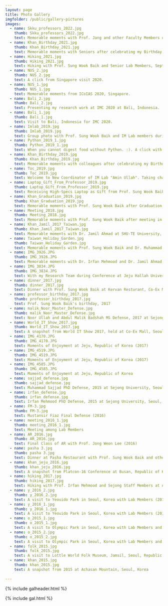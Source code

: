 ```yaml
---
layout: page
title: Photo Gallery
imgfolder: /public/gallery-pictures
images:
  - name: Skku_professors_2022.jpg
    thumb: Skku_professors_2022.jpg
    text: Memorable moments with Prof. Jang and other Faculty Members of School of Convergence, Sungkyunkwan University, Seoul, Korea.
  - name: Khan_Birthday_2021.jpg
    thumb: Khan_Birthday_2021.jpg
    text: Memorable moments with Seniors after celebrating my Birthday on 10 April, 2021 at Happy House, Neung-Dong, Seoul, Korea.
  - name: Hiking_2021.jpg
    thumb: Hiking_2021.jpg
    text: Hiking with Prof. Sung Wook Baik and Senior Lab Members, September, 2021, Seoul, Korea.
  - name: NUS_2.jpg
    thumb: NUS_2.jpg
    text: A click from Singapore visit 2020.
  - name: NUS_1.jpg
    thumb: NUS_1.jpg
    text: Memorable moments from ICoIAS 2020, Singapore.
  - name: Bali_2.jpg
    thumb: Bali_2.jpg
    text: Presenting my research work at IMC 2020 at Bali, Indonesia.
  - name: Bali_1.jpg
    thumb: Bali_1.jpg
    text: Visit to Bali, Indonesia for IMC 2020.
  - name: Imlab_2019.jpg
    thumb: Imlab_2019.jpg
    text: Group photo with Prof. Sung Wook Baik and IM Lab members during Prof. Muhammad Sajjad's visit to Sejong University, Korea in Oct, 2019.
  - name: Python_2019_1.jpg
    thumb: Python_2019_1.jpg
    text: When you cannot digest food without Python. :). A click with colleagues at IM Lab, Sejong University, Korea, April 2019.
  - name: Khan_Birthday_2019.jpg
    thumb: Khan_Birthday_2019.jpg
    text: Memorable moments with colleagues after celebrating my Birthday on 10 April, 2019 at Children Grand Park, Seoul, Korea.
  - name: Toc_2019.jpg
    thumb: Toc_2019.jpg
    text: Welcome to New Coordinator of IM Lab "Amin Ullah". Taking charge from March 2019 at Sejong University, Korea, 2019.
  - name: Laptop_Gift_From_Professor_2019.jpg
    thumb: Laptop_Gift_From_Professor_2019.jpg
    text: Receiving High-Specs Laptop as Gift from Prof. Sung Wook Baik at his Office in Sejong University, Korea, 2019.
  - name: Khan_Graduation_2019.jpg
    thumb: Khan_Graduation_2019.jpg
    text: Memorable moments with Prof. Sung Wook Baik after Graduation Ceremony at Sejong University, Korea on 22nd Feb, 2019.
  - name: Meeting_2018.jpg
    thumb: Meeting_2018.jpg
    text: Memorable moments with Prof. Sung Wook Baik after meeting in lawn during Spring at Sejong University, Korea, 2018.
  - name: Khan_Jamil_2017_Taiwan.jpg
    thumb: Khan_Jamil_2017_Taiwan.jpg
    text: Memorable moments with Dr. Jamil Ahmad at SHU-TE University, Kaohsiung, Taiwan during ICNGC-2017.
  - name: Taiwan_Holiday_Garden.jpg
    thumb: Taiwan_Holiday_Garden.jpg
    text: Memorable moments with Prof. Sung Wook Baik and Dr. Muhammad Sajjad At Holiday Garden Hotel, Kaohsiung, Taiwan during ICNGC-2017.
  - name: IMG_3926.JPG
    thumb: IMG_3926.JPG
    text: Memorable moments with Dr. Irfan Mehmood and Dr. Jamil Ahmad at Jeju Hallah University, Jeju, Republic of Korea (2017)
  - name: IMG_3834.JPG
    thumb: IMG_3834.JPG
    text: With my Research Team during Conference at Jeju Hallah University, Jeju, Republic of Korea (2017)
  - name: dinner_2017.jpg
    thumb: dinner_2017.jpg
    text: Dinner with Prof. Sung Wook Baik at Kervan Resturant, Co-Ex Mall, Seoul, Republic of Korea (2017)
  - name: professor_birthday_2017.jpg
    thumb: professor_birthday_2017.jpg
    text: Prof. Sung Wook Baik's birthday, 2017
  - name: malik_Noor_Master_Defense.jpg
    thumb: malik_Noor_Master_Defense.jpg
    text: Noor Ullah and Abdul Malik Badshah MS Defense, 2017 at Sejong University, Seoul, Republic of Korea
  - name: World_IT_Show_2017.jpg
    thumb: World_IT_Show_2017.jpg
    text: A snapshot from World IT Show 2017, held at Co-Ex Mall, Seoul, Republic of Korea
  - name: IMG_4170.JPG
    thumb: IMG_4170.JPG
    text: Moments of Enjoyment at Jeju, Republic of Korea (2017)
  - name: IMG_4519.JPG
    thumb: IMG_4519.JPG
    text: Moments of Enjoyment at Jeju, Republic of Korea (2017)
  - name: IMG_4585.JPG
    thumb: IMG_4585.JPG
    text: Moments of Enjoyment at Jeju, Republic of Korea
  - name: sajjad_defense.jpg
    thumb: sajjad_defense.jpg
    text: Muhammad Sajjad PhD Defense, 2015 at Sejong University, Seoul, Republic of Korea
  - name: irfan_defense.jpg
    thumb: irfan_defense.jpg
    text: Irfan Mehmood PhD Defense, 2015 at Sejong University, Seoul, Republic of Korea
  - name: FM-3.jpg
    thumb: FM-3.jpg
    text: Mustansir Fiaz Final Defense (2016)
  - name: meeting_2016_1.jpg
    thumb: meeting_2016_1.jpg
    text: Meeting among Lab Members
  - name: AR_2016.jpg
    thumb: AR_2016.jpg
    text: Final Class of AR with Prof. Jong Weon Lee (2016)
  - name: pasha 3.jpg
    thumb: pasha 3.jpg
    text: Dinner at Pasha Restaurant with Prof. Sung Wook Baik and other Lab Members (2017)
  - name: khan_jeju_2016.jpg
    thumb: khan_jeju_2016.jpg
    text: A snapshot from Platcon-16 Conference at Busan, Republic of Korea (2017)
  - name: hiking_2017.jpg
    thumb: hiking_2017.jpg
    text: Hiking with Prof. Irfan Mehmood and Sejong Staff Members at Achasan Mountain, Seoul, Korea (2017)
  - name: y_2016_2.jpg
    thumb: y_2016_2.jpg
    text: A visit to Yeouido Park in Seoul, Korea with Lab Members (2016)
  - name: y_2016_1.jpg
    thumb: y_2016_1.jpg
    text: A visit to Yeouido Park in Seoul, Korea with Lab Members (2016)
  - name: o_2015_1.jpg
    thumb: o_2015_1.jpg
    text: A visit to Olympic Park in Seoul, Korea with Lab Members and Korean Friends (2015)
  - name: o_2015_2.jpg
    thumb: o_2015_2.jpg
    text: A visit to Olympic Park in Seoul, Korea with Lab Members and Korean Friends (2015)
  - name: folk_2015.jpg
    thumb: folk_2015.jpg
    text: A visit to Lottle World Folk Museum, Jamsil, Seoul, Republic of Korea (2015)
  - name: khan_2015.jpg
    thumb: khan_2015.jpg
    text: A snapshot from 2015 at Achasan Mountain, Seoul, Korea
 
---
```





{% include galheader.html %} 

{% include gal.html %}

 
